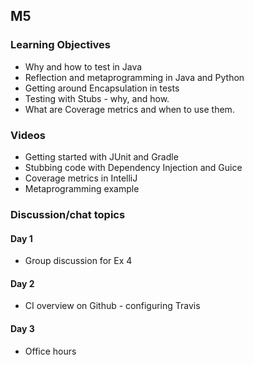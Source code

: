 ## M5

### Learning Objectives

* Why and how to test in Java
* Reflection and metaprogramming in Java and Python
* Getting around Encapsulation in tests
* Testing with Stubs - why, and how. 
* What are Coverage metrics and when to use them.

### Videos

- Getting started with JUnit and Gradle
- Stubbing code with Dependency Injection and Guice
- Coverage metrics in IntelliJ
- Metaprogramming example

### Discussion/chat topics

#### Day 1

- Group discussion for Ex 4

#### Day 2

- CI overview on Github - configuring Travis

#### Day 3

* Office hours